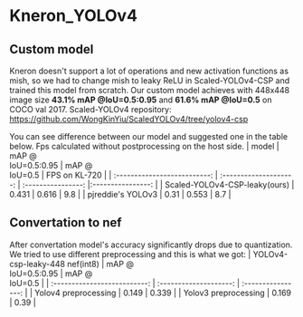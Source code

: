 # Kneron_YOLOv4
## Custom model
Kneron doesn't support a lot of operations and new activation functions as mish, so we had to change mish to leaky ReLU in Scaled-YOLOv4-CSP and trained this model from scratch. Our custom model achieves with 448x448 image size **43.1% mAP @IoU=0.5:0.95**  and **61.6% mAP @IoU=0.5** on COCO val 2017.
Scaled-YOLOv4 repository: https://github.com/WongKinYiu/ScaledYOLOv4/tree/yolov4-csp

You can see difference between our model and suggested one in the table below. Fps calculated without postprocessing on the host side.
|              model             | mAP @<br>IoU=0.5:0.95  |  mAP @<br>IoU=0.5  |   FPS on KL-720  |
| :--------------------------:   | :--------------------: | :----------------: |:----------------: |
| Scaled-YOLOv4-CSP-leaky(ours)  | 0.431                  | 0.616              | 9.8               |
|      pjreddie's YOLOv3         | 0.31                   | 0.553              | 8.7               |

## Convertation to nef
After convertation model's accuracy significantly drops due to quantization. We tried to use different preprocessing and this is what we got:
| YOLOv4-csp-leaky-448 nef(int8) | mAP @<br>IoU=0.5:0.95  |  mAP @<br>IoU=0.5  |
| :--------------------------:   | :--------------------: | :----------------: |
| Yolov4 preprocessing           | 0.149                  | 0.339              |
| Yolov3 preprocessing           | 0.169                  | 0.39               |






